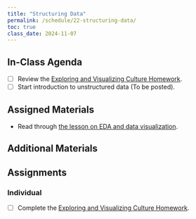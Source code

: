 ```yaml
---
title: "Structuring Data"
permalink: /schedule/22-structuring-data/
toc: true
class_date: 2024-11-07
---
```


## In-Class Agenda

- [ ] Review the [Exploring and Visualizing Culture Homework]({{site.baseurl}}/materials/interpreting-communicating-humanities-data/02-eda-data-viz#exploring-and-visualizing-culture-homework).
- [ ] Start introduction to unstructured data (To be posted).

## Assigned Materials

- Read through [the lesson on EDA and data visualization]({{site.baseurl}}/materials/interpreting-communicating-humanities-data/02-eda-data-viz).

## Additional Materials

## Assignments

### Individual

- [ ] Complete the [Exploring and Visualizing Culture Homework]({{site.baseurl}}/materials/interpreting-communicating-humanities-data/02-eda-data-viz#exploring-and-visualizing-culture-homework).